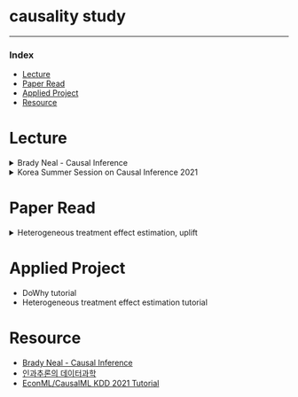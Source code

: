 # causality study
---

### Index
- [Lecture](#lecture)
- [Paper Read](#paper-read)
- [Applied Project](#applied-project)
- [Resource](#resource)

# Lecture
<details>
    <summary>Brady Neal - Causal Inference</summary>

- [My summary](https://minsoo9506.github.io/categories/causality/)
- Introduction to Causal Inference
- Potential Outcomes
- The Flow of Causation and Association in Graph
- Causal Models
- Randomized Experiments and Identification
- Estimation
- Unobserved Confounding, Bounds, and Sensitivity Analysis
- Instrumental Variables
- Difference-in-Difference
- Causal Discovery from Observational Data
- Causal Discovery from Interventions
- Transfer Learning and Transportability
- Counterfactuals and Mediation
</details>    

<details>
    <summary>Korea Summer Session on Causal Inference 2021</summary>

- [git wiki](https://github.com/minsoo9506/causality-study/wiki)에 간단히 정리
- 01 인과추론의 다양한 접근법, Potential Outcome Framework, 인과적 사고방식
- 02 인과추론을 위한 연구 디자인, RCT, Quasi-Experiment, DID & Regression Discontinuity
- 05 준실험 연구 사례 2: 스마트 스티커가 컨텐츠 소비에 미치는 영향
- 07 인과 그래프, 인과그래프에서 변수통제, 인과그래프에서의 인과추론 전략, 인과 그래프의 응용
- 11 인과추론과 예측방법론의 차이, 실증연구에서의 빅데이터와 머신러닝의 역할, 인과추론에서의 머신러닝의 활용, 인과추론 기반의 예측 모델링 평가
- 13 머신러닝의 해석 가능성과 인과추론, 인과추론을 위한 머신러닝 모델
- 14 신약 개발에서의 인과추론의 역할과 한계, 머신러닝을 활용한 heterogeneity in Treatment effect
- 15 인과적 의사결정, Prescriptive Analytics, (이제 이거 들어볼 차례) Presciptive Analytics 연구사례

</details>

# Paper Read
<details>
    <summary>Heterogeneous treatment effect estimation, uplift</summary>
- (to read, Double machine learning) Double machine learning for treatment and causal parameters (2016)
- (to read, metalearner) Metalearners for estimation heterogeneous treatment effects using machine learning (2019)
- (to read, tree model) Estimation and Inference of Heterogeneous Treatment Effects using Random Forests
- (to read, balanced representation learning) Estimation individual treatment effect: generalization bounds and algorithms (2018)
</details>

# Applied Project
- DoWhy tutorial
- Heterogeneous treatment effect estimation tutorial

# Resource
- [Brady Neal - Causal Inference](https://www.youtube.com/c/BradyNealCausalInference/playlists)
- [인과추론의 데이터과학](https://www.youtube.com/c/%EC%9D%B8%EA%B3%BC%EC%B6%94%EB%A1%A0%EC%9D%98%EB%8D%B0%EC%9D%B4%ED%84%B0%EA%B3%BC%ED%95%99/playlists)
- [EconML/CausalML KDD 2021 Tutorial](https://causal-machine-learning.github.io/kdd2021-tutorial/)